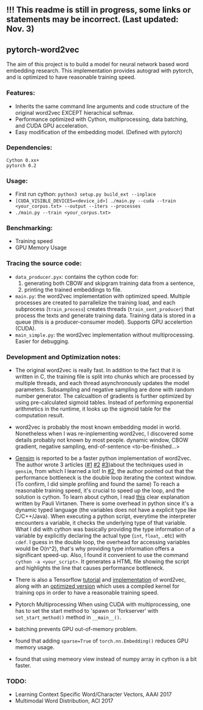 ## !!! This readme is still in progress, some links or statements may be incorrect. (Last updated: Nov. 3)
## pytorch-word2vec

The aim of this project is to build a model for neural network based word embedding research. This implementation provides autograd with pytorch, and is optimized to have reasonable training speed.

### Features:
- Inherits the same command line arguments and code structure of the original word2vec EXCEPT hierachical softmax. 
- Performance optimized with Cython, multiprocessing, data batching, and CUDA GPU acceleration. 
- Easy modification of the embedding model. (Defined with pytorch) 

### Dependencies:
```
Cython 0.xx+
pytorch 0.2
```

### Usage:
- First run cython: `python3 setup.py build_ext --inplace`
- `[CUDA_VISIBLE_DEVICES=<device_id>] ./main.py --cuda --train <your_corpus.txt> --output --iters --processes`
- `./main.py --train <your_corpus.txt>`

### Benchmarking:
- Training speed
- GPU Memory Usage


### Tracing the source code:
- `data_producer.pyx`: contains the cython code for: 
  1. generating both CBOW and skipgram training data from a sentence, 
  2. printing the trained embeddings to file.
- `main.py`: the word2vec implementation with optimized speed. Multiple processes are created to parrallelize the training load, and each subprocess (`train_process`) creates threads (`train_sent_producer`) that process the texts and generate training data. Training data is stored in a queue (this is a producer-consumer model). Supports GPU accelertion (CUDA).
- `main_simple.py`: the word2vec implementation without multiprocessing. Easier for debugging.

### Development and Optimization notes:
- The original word2vec is really fast. In addition to the fact that it is written in C, the training file is split into chunks which are processed by multiple threads, and each thread asynchronously updates the model parameters. Subsampling and negative sampling are done with random number generator. The calcualtion of gradients is further optimized by using pre-calculated sigmoid tables. Instead of performing exponential arithmetics in the runtime, it looks up the sigmoid table for the computation result. 

- word2vec is probably the most known embedding model in world. Nonetheless when I was re-inplementing word2vec, I discovered some details probably not known by most people. dynamic window, CBOW gradient, negative sampling, end-of-sentence <to-be-finished...> 

- [Gensim](https://radimrehurek.com/gensim/models/word2vec.html) is reported to be a faster python implementation of word2vec. The author wrote 3 articles ([#1](https://rare-technologies.com/deep-learning-with-word2vec-and-gensim/) [#2](https://rare-technologies.com/word2vec-in-python-part-two-optimizing/) [#3](https://rare-technologies.com/word2vec-in-python-part-two-optimizing/))about the techniques used in `gensim`, from which I learned a lot! In [#2](https://rare-technologies.com/word2vec-in-python-part-two-optimizing/), the author pointed out that the performance bottleneck is the double loop iterating the context window. (To confirm, I did simple profiling and found the same) To reach a reasonable training speed, it's crucial to speed up the loop, and the solution is cython. To learn about cython, I read [this](https://python.g-node.org/python-summerschool-2011/_media/materials/cython/cython-slides.pdf) clear explanation written by Pauli Virtanen. There is some overhead in python since it's a dynamic typed language (the variables does not have a explicit type like C/C++/Java). When executing a python script, everytime the interpreter encounters a variable, it checks the underlying type of that variable. What I did with cython was basically providing the type information of a variable by explicitly declaring the actual type (`int`, `float`, ..etc) with `cdef`. I guess in the double loop, the overhead for accessing variables would be O(n^2), that's why providing type information offers a significant speed-up. Also, I found it convenient to use the command `cython -a <your_script>`. It generates a HTML file showing the script and highlights the line that causes performance bottleneck.

- There is also a Tensorflow [tutorial]() and [implementation](https://github.com/tensorflow/models/blob/master/tutorials/embedding/word2vec.py) of word2vec, along with an [optimized version](https://github.com/tensorflow/models/blob/master/tutorials/embedding/word2vec_optimized.py) which uses a compiled kernel for training ops in order to have a reasonable training speed.

- Pytorch Multiprocessing
When using CUDA with multiprocessing, one has to set the start method to 'spawn or 'forkserver' with `set_start_method()` method in `__main__()`.
- batching prevents GPU out-of-memory problem.
- found that adding `sparse=True` of `torch.nn.Embedding()` reduces GPU memory usage.
- found that using memeory view instead of numpy array in cython is a bit faster.

### TODO:
- Learning Context Specific Word/Character Vectors, AAAI 2017
- Multimodal Word Distribution, ACl 2017
